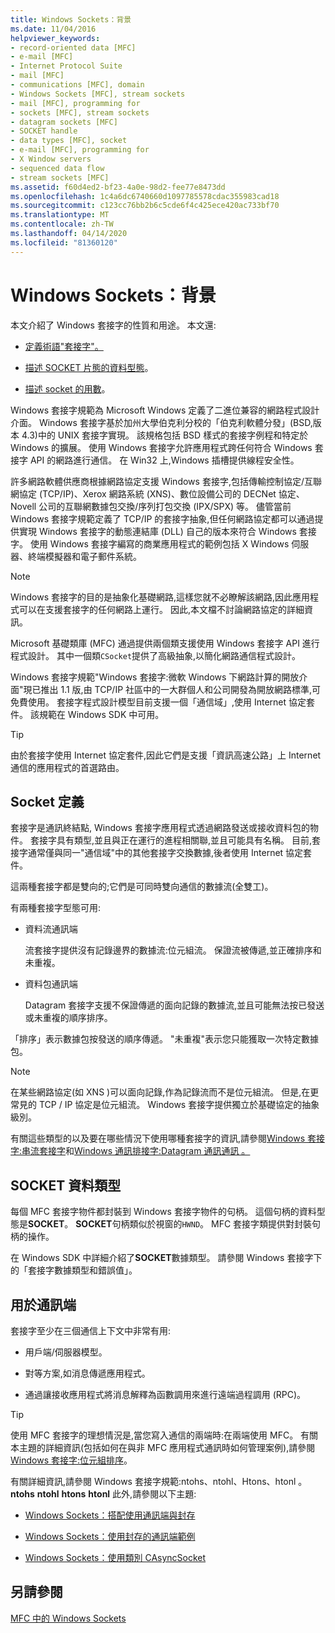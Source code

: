 ```yaml
---
title: Windows Sockets：背景
ms.date: 11/04/2016
helpviewer_keywords:
- record-oriented data [MFC]
- e-mail [MFC]
- Internet Protocol Suite
- mail [MFC]
- communications [MFC], domain
- Windows Sockets [MFC], stream sockets
- mail [MFC], programming for
- sockets [MFC], stream sockets
- datagram sockets [MFC]
- SOCKET handle
- data types [MFC], socket
- e-mail [MFC], programming for
- X Window servers
- sequenced data flow
- stream sockets [MFC]
ms.assetid: f60d4ed2-bf23-4a0e-98d2-fee77e8473dd
ms.openlocfilehash: 1c4a6dc6740660d1097785578cdac355983cad18
ms.sourcegitcommit: c123cc76bb2b6c5cde6f4c425ece420ac733bf70
ms.translationtype: MT
ms.contentlocale: zh-TW
ms.lasthandoff: 04/14/2020
ms.locfileid: "81360120"
---
```

# <a name="windows-sockets-background"></a>Windows Sockets：背景

本文介紹了 Windows 套接字的性質和用途。 本文還:

- [定義術語"套接字"。](#_core_definition_of_a_socket)

- [描述 SOCKET 片態的資料型態](#_core_the_socket_data_type)。

- [描述 socket 的用數](#_core_uses_for_sockets)。

Windows 套接字規範為 Microsoft Windows 定義了二進位兼容的網路程式設計介面。 Windows 套接字基於加州大學伯克利分校的「伯克利軟體分發」(BSD,版本 4.3)中的 UNIX 套接字實現。 該規格包括 BSD 樣式的套接字例程和特定於 Windows 的擴展。 使用 Windows 套接字允許應用程式跨任何符合 Windows 套接字 API 的網路進行通信。 在 Win32 上,Windows 插槽提供線程安全性。

許多網路軟體供應商根據網路協定支援 Windows 套接字,包括傳輸控制協定/互聯網協定 (TCP/IP)、Xerox 網路系統 (XNS)、數位設備公司的 DECNet 協定、Novell 公司的互聯網數據包交換/序列打包交換 (IPX/SPX) 等。 儘管當前 Windows 套接字規範定義了 TCP/IP 的套接字抽象,但任何網路協定都可以通過提供實現 Windows 套接字的動態連結庫 (DLL) 自己的版本來符合 Windows 套接字。 使用 Windows 套接字編寫的商業應用程式的範例包括 X Windows 伺服器、終端模擬器和電子郵件系統。

> [!NOTE]
> Windows 套接字的目的是抽象化基礎網路,這樣您就不必瞭解該網路,因此應用程式可以在支援套接字的任何網路上運行。 因此,本文檔不討論網路協定的詳細資訊。

Microsoft 基礎類庫 (MFC) 通過提供兩個類支援使用 Windows 套接字 API 進行程式設計。 其中一個類`CSocket`提供了高級抽象,以簡化網路通信程式設計。

Windows 套接字規範"Windows 套接字:微軟 Windows 下網路計算的開放介面"現已推出 1.1 版,由 TCP/IP 社區中的一大群個人和公司開發為開放網路標準,可免費使用。 套接字程式設計模型目前支援一個「通信域」,使用 Internet 協定套件。 該規範在 Windows SDK 中可用。

> [!TIP]
> 由於套接字使用 Internet 協定套件,因此它們是支援「資訊高速公路」上 Internet 通信的應用程式的首選路由。

## <a name="definition-of-a-socket"></a><a name="_core_definition_of_a_socket"></a>Socket 定義

套接字是通訊終結點, Windows 套接字應用程式透過網路發送或接收資料包的物件。 套接字具有類型,並且與正在運行的進程相關聯,並且可能具有名稱。 目前,套接字通常僅與同一"通信域"中的其他套接字交換數據,後者使用 Internet 協定套件。

這兩種套接字都是雙向的;它們是可同時雙向通信的數據流(全雙工)。

有兩種套接字型態可用:

- 資料流通訊端

   流套接字提供沒有記錄邊界的數據流:位元組流。 保證流被傳遞,並正確排序和未重複。

- 資料包通訊端

   Datagram 套接字支援不保證傳遞的面向記錄的數據流,並且可能無法按已發送或未重複的順序排序。

「排序」表示數據包按發送的順序傳遞。 "未重複"表示您只能獲取一次特定數據包。

> [!NOTE]
> 在某些網路協定(如 XNS )可以面向記錄,作為記錄流而不是位元組流。 但是,在更常見的 TCP / IP 協定是位元組流。 Windows 套接字提供獨立於基礎協定的抽象級別。

有關這些類型的以及要在哪些情況下使用哪種套接字的資訊,請參閱[Windows 套接字:串流套接字](../mfc/windows-sockets-stream-sockets.md)和[Windows 通訊排接字:Datagram 通訊通訊 。](../mfc/windows-sockets-datagram-sockets.md)

## <a name="the-socket-data-type"></a><a name="_core_the_socket_data_type"></a>SOCKET 資料類型

每個 MFC 套接字物件都封裝到 Windows 套接字物件的句柄。 這個句柄的資料型態是**SOCKET**。 **SOCKET**句柄類似於視窗的`HWND`。 MFC 套接字類提供對封裝句柄的操作。

在 Windows SDK 中詳細介紹了**SOCKET**數據類型。 請參閱 Windows 套接字下的「套接字數據類型和錯誤值」。

## <a name="uses-for-sockets"></a><a name="_core_uses_for_sockets"></a>用於通訊端

套接字至少在三個通信上下文中非常有用:

- 用戶端/伺服器模型。

- 對等方案,如消息傳遞應用程式。

- 通過讓接收應用程式將消息解釋為函數調用來進行遠端過程調用 (RPC)。

> [!TIP]
> 使用 MFC 套接字的理想情況是,當您寫入通信的兩端時:在兩端使用 MFC。 有關本主題的詳細資訊(包括如何在與非 MFC 應用程式通訊時如何管理案例),請參閱[Windows 套接字:位元組排序](../mfc/windows-sockets-byte-ordering.md)。

有關詳細資訊,請參閱 Windows 套接字規範:ntohs、ntohl、Htons、htonl 。 **ntohs** **ntohl** **htons** **htonl** 此外,請參閱以下主題:

- [Windows Sockets：搭配使用通訊端與封存](../mfc/windows-sockets-using-sockets-with-archives.md)

- [Windows Sockets：使用封存的通訊端範例](../mfc/windows-sockets-example-of-sockets-using-archives.md)

- [Windows Sockets：使用類別 CAsyncSocket](../mfc/windows-sockets-using-class-casyncsocket.md)

## <a name="see-also"></a>另請參閱

[MFC 中的 Windows Sockets](../mfc/windows-sockets-in-mfc.md)
